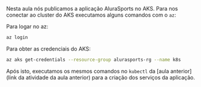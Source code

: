 Nesta aula nós publicamos a aplicação AluraSports no AKS. Para nos conectar ao cluster do AKS executamos alguns comandos com o `az`:

Para logar no az:

```bash
az login
```

Para obter as credenciais do AKS:

```bash
az aks get-credentials --resource-group alurasports-rg --name k8s
```

Após isto, executamos os mesmos comandos no `kubectl` da [aula anterior](link da atividade da aula anterior) para a criação dos serviços da aplicação.